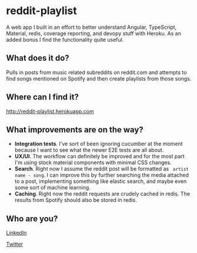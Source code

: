 # reddit-playlist
A web app I built in an effort to better understand Angular, TypeScript, Material, redis, coverage reporting, and devopy stuff with Heroku. As an added bonus I find the functionality quite useful.

## What does it do?
Pulls in posts from music related subreddits on reddit.com and attempts to find songs mentioned on Spotify and then create playlists from those songs.

## Where can I find it?
http://reddit-playlist.herokuapp.com

## What improvements are on the way?
* **Integration tests**. I've sort of been ignoring cucumber at the moment because I want to see what the newer E2E tests are all about.
* **UX/UI**. The workflow can definitely be improved and for the most part I'm using stock material components with minimal CSS changes.
* **Search**. Right now I assume the reddit post will be formatted as ` artist name - song`. I can improve this by further searching the media attached to a post, implementing something like elastic search, and maybe even some sort of machine learning.
* **Caching**. Right now the reddit requests are crudely cached in redis. The results from Spotify should also be stored in redis.

## Who are you?
[LinkedIn](https://www.linkedin.com/in/ekump/)

[Twitter](https://www.twitter.com/edtheprogrammer)

